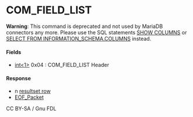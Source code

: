 
# COM_FIELD_LIST

**Warning**: This command is deprecated and not used by MariaDB connectors any more. Please use the SQL statements [SHOW COLUMNS](../../../../../reference/sql-statements-and-structure/sql-statements/administrative-sql-statements/show/show-columns.md) or [SELECT FROM INFORMATION_SCHEMA.COLUMNS](../../../../../reference/sql-statements-and-structure/sql-statements/administrative-sql-statements/system-tables/information-schema/information-schema-tables/information-schema-columns-table.md) instead.


#### Fields



* [int<1>](../protocol-data-types.md#fixed-length-integers) 0x04 : COM_FIELD_LIST Header



#### Response


* n [resultset row](../4-server-response-packets/resultset-row.md)
* [EOF_Packet](../4-server-response-packets/eof_packet.md)


CC BY-SA / Gnu FDL

